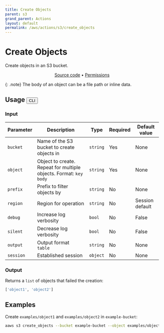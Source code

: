 ```yaml
---
title: Create Objects
parent: s3
grand_parent: Actions
layout: default
permalink: /aws/actions/s3/create_objects
---
```


# Create Objects

Create objects in an S3 bucket.

<p align="center">
   <a href="https://github.com/avtomat-hub/avtomat-aws/tree/main/avtomat_aws/services/s3/create_objects.py">Source code</a> •
   <a href="/aws/permissions/s3/create_objects">Permissions</a>
</p>

{: .note}
The body of an object can be a file path or inline data.

## Usage <button id="toggleButton" class="btn fs-3" onclick="toggleTables()">CLI</button>

<div markdown="1" id="cli" style="display: block;">

### Input

| Parameter | Description                                                       | Type     | Required | Default value   |
|-----------|-------------------------------------------------------------------|----------|----------|-----------------|
| `bucket`  | Name of the S3 bucket to create objects in                        | `string` | Yes      | None            |
| `object`  | Object to create. Repeat for multiple objects. Format: `key body` | `string` | Yes      | None            |
| `prefix`  | Prefix to filter objects by                                       | `string` | No       | None            |
| `region`  | Region for operation                                              | `string` | No       | Session default |
| `debug`   | Increase log verbosity                                            | `bool`   | No       | False           |
| `silent`  | Decrease log verbosity                                            | `bool`   | No       | False           |
| `output`  | Output format <br/> `table`                                       | `string` | No       | None            |
| `session` | Established session                                               | `object` | No       | None            |

### Output

Returns a `list` of objects that failed the creation:

```python
['object1', 'object2']
```

## Examples

Create `examples/object1` and `examples/object2` in `example-bucket`:

```bash
aaws s3 create_objects --bucket example-bucket --object examples/object1 /path/to/file --object examples/object2 "inline data"
```

</div>

<div markdown="1" id="prog" style="display: none;">

### Input

| Parameter | Description                                                      | Type         | Required | Default value   |
|-----------|------------------------------------------------------------------|--------------|----------|-----------------|
| `bucket`  | Name of the S3 bucket to create objects in                       | `string`     | Yes      | None            |
| `objects` | Objects to create. Format: `[{"Key":"example", "Body": "data"}]` | `list(dict)` | Yes      | None            |
| `prefix`  | Prefix to filter objects by                                      | `string`     | No       | None            |
| `region`  | Region for operation                                             | `string`     | No       | Session default |
| `debug`   | Log verbosity                                                    | `bool`       | No       | False           |
| `session` | Established session                                              | `object`     | No       | None            |

### Output

Returns a `list` of objects that failed the creation:

```python
['object1', 'object2']
```

## Examples

Create `examples/object1` and `examples/object2` in `example-bucket`:

```python
from avtomat_aws import s3

response = s3.create_objects(bucket='example-bucket',
                             objects=[{"Key": "examples/object1", "Body": "/path/to/file"},
                                      {"Key": "examples/object2", "Body": "inline data"}])
```

</div>

<script>
  function toggleTables() {
    var cli = document.getElementById("cli");
    var prog = document.getElementById("prog");
    var toggleButton = document.getElementById("toggleButton");
    if (cli.style.display === "none") {
      cli.style.display = "block";
      prog.style.display = "none";
      toggleButton.innerHTML = "CLI";
    } else {
      cli.style.display = "none";
      prog.style.display = "block";
      toggleButton.innerHTML = "Programmatic";
    } 
  }
</script>
